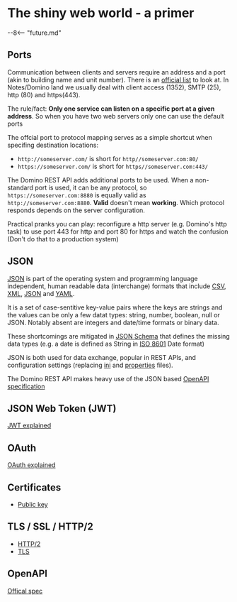 # The shiny web world - a primer

--8<-- "future.md"

## Ports

Communication between clients and servers require an address and a port (akin to building name and unit number). There is an [official list](https://en.wikipedia.org/wiki/List_of_TCP_and_UDP_port_numbers) to look at. In Notes/Domino land we usually deal with client access (1352), SMTP (25), http (80) and https(443).

The rule/fact: **Only one service can listen on a specific port at a given address**. So when you have two web servers only one can use the default ports

The offcial port to protocol mapping serves as a simple shortcut when specifing destination locations:

- `http://someserver.com/` is short for `http//someserver.com:80/`
- `https://someserver.com/` is short for `https//someserver.com:443/`

The Domino REST API adds additional ports to be used. When a non-standard port is used, it can be any protocol, so `https://someserver.com:8880` is equally valid as `http://someserver.com:8880`. **Valid** doesn't mean **working**. Which protocol responds depends on the server configuration.

Practical pranks you can play: reconfigure a http server (e.g. Domino's http task) to use port 443 for http and port 80 for https and watch the confusion (Don't do that to a production system)

## JSON

[JSON](https://www.json.org/) is part of the operating system and programming language independent, human readable data (interchange) formats that include [CSV](https://en.wikipedia.org/wiki/Comma-separated_values), [XML](https://en.wikipedia.org/wiki/XML), [JSON](https://en.wikipedia.org/wiki/JSON) and [YAML](https://en.wikipedia.org/wiki/YAML).

It is a set of case-sentitive key-value pairs where the keys are strings and the values can be only a few datat types: string, number, boolean, null or JSON. Notably absent are integers and date/time formats or binary data.

These shortcomings are mitigated in [JSON Schema](https://json-schema.org/) that defines the missing data types (e.g. a date is defined as String in [ISO 8601](https://en.wikipedia.org/wiki/ISO_8601) Date format)

JSON is both used for data exchange, popular in REST APIs, and configuration settings (replacing [ini](https://en.wikipedia.org/wiki/INI_file) and [properties](https://en.wikipedia.org/wiki/.properties) files).

The Domino REST API makes heavy use of the JSON based [OpenAPI specification](https://www.openapis.org/)

## JSON Web Token (JWT)

[JWT explained](https://jwt.io/)

## OAuth

[OAuth explained](https://oauth.net/2/)

## Certificates

- [Public key](https://en.wikipedia.org/wiki/Public_key_certificate)

## TLS / SSL / HTTP/2

- [HTTP/2](https://en.wikipedia.org/wiki/HTTP/2)
- [TLS](https://en.wikipedia.org/wiki/Transport_Layer_Security)

## OpenAPI

[Offical spec](https://www.openapis.org/)
